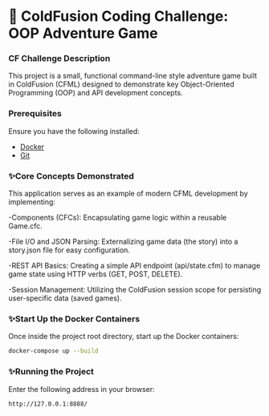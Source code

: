 
# 🏰 ColdFusion Coding Challenge: OOP Adventure Game

### CF Challenge Description 
This project is a small, functional command-line style adventure game built in ColdFusion (CFML) designed to demonstrate key Object-Oriented Programming (OOP) and API development concepts.

### Prerequisites
Ensure you have the following installed:
- [Docker](https://www.docker.com/get-started)
- [Git](https://git-scm.com/)


### ✨Core Concepts Demonstrated

This application serves as an example of modern CFML development by implementing:

-Components (CFCs): Encapsulating game logic within a reusable Game.cfc.

-File I/O and JSON Parsing: Externalizing game data (the story) into a story.json file for easy configuration.

-REST API Basics: Creating a simple API endpoint (api/state.cfm) to manage game state using HTTP verbs (GET, POST, DELETE).

-Session Management: Utilizing the ColdFusion session scope for persisting user-specific data (saved games).

### ✨Start Up the Docker Containers

Once inside the project root directory, start up the Docker containers:

```bash
docker-compose up --build
```


### ✨Running the Project

Enter the following address in your browser:

```http://127.0.0.1:8888/```


